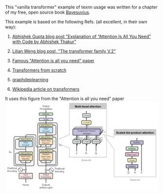 This "vanilla transformer" 
example of texnn usage was written for a chapter of my
free, open source book [Bayesuvius](https://github.com/rrtucci/Bayesuvius).

This example is based on the following Refs. (all excellent, in their own way):
1. [Abhishek Gupta blog post "Explanation of “Attention Is All You Need” 
   with Code by Abhishek Thakur"](https://sargupta93.medium.com/explanation-of-attention-is-all-you-need-with-code-by-abhishek-thakur-89861d24ea9d)

2. [Lilian Weng blog post, "The transformer family V.2"](https://lilianweng.github.io/posts/2023-01-27-the-transformer-family-v2/)

3. [Famous "Attention is all you need" paper](https://arxiv.org/abs/1706.03762)

4. [Transformers from scratch](https://e2eml.school/transformers.html)

5. [graphdeplearning](https://graphdeeplearning.github.io/post/transformers-are-gnns/)

6. [Wikipedia article on transformers](https://en.wikipedia.org/wiki/Transformer_(machine_learning_model))

It uses this figure from the "Attention is all you need" paper
![vanilla transformer](transformer.png)

